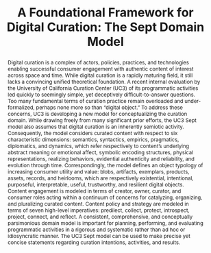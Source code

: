 ---
abstract: 'Digital curation is a complex of actors, policies, practices, and technologies
  enabling successful consumer engagement with authentic content of interest across
  space and time. While digital

  curation is a rapidly maturing field, it still lacks a convincing unified theoretical
  foundation. A recent internal evaluation by the University of California Curation
  Center (UC3) of its programmatic activities led quickly to seemingly simple, yet
  deceptively difficult-to-answer questions. Too many fundamental terms of curation
  practice remain overloaded and under-formalized, perhaps none more so than “digital
  object.” To address these concerns, UC3 is developing a new model for conceptualizing
  the curation domain. While drawing freely from many significant prior efforts, the
  UC3 Sept model also assumes that digital curation is an inherently semiotic activity.  Consequently,
  the model considers curated content with respect to six characteristic dimensions:  semantics,
  syntactics, empirics, pragmatics, diplomatics, and dynamics, which refer respectively
  to content’s underlying abstract meaning or emotional affect, symbolic encoding
  structures, physical representations, realizing behaviors, evidential authenticity
  and reliability, and evolution through time.  Correspondingly, the model defines
  an object typology of increasing consumer utility and value: blobs, artifacts, exemplars,
  products, assets, records, and heirlooms, which are respectively existential, intentional,
  purposeful, interpretable, useful, trustworthy, and resilient digital objects. Content
  engagement is modeled in terms of creator, owner, curator, and consumer roles acting
  within a continuum of concerns for catalyzing, organizing, and pluralizing curated
  content. Content policy and strategy are modeled in terms of seven high-level imperatives:
  predilect, collect, protect, introspect, project, connect, and reflect. A consistent,
  comprehensive, and conceptually parsimonious domain model is important for planning,
  performing, and evaluating programmatic activities in a rigorous and systematic
  rather than ad hoc or idiosyncratic manner. The UC3 Sept model can be used to make
  precise yet concise statements regarding curation intentions, activities, and results.'
creators:
- Abrams, Stephen
date: null
document_url: https://services.phaidra.univie.ac.at/api/object/o:429533/download
grand_parent: iPRES
institutions: []
keywords:
- digital curation
- digital preservation
- domain model
- semiotics
- continuum
- policy
- strategy
landing_page_url: https://phaidra.univie.ac.at/o:429533
language: eng
layout: publication
license: CC BY 4.0 International
notes_url: null
parent: iPRES 2015
presentation_url: null
publication_type: paper
size: 274866
source_name: iPRES
title: 'A Foundational Framework for Digital Curation: The Sept Domain Model'
year: 2015
---